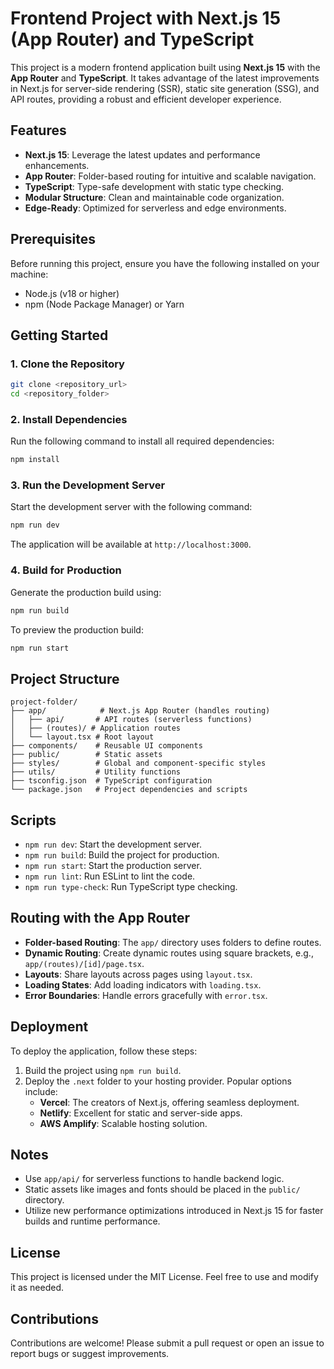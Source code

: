 # Frontend Project with Next.js 15 (App Router) and TypeScript

This project is a modern frontend application built using **Next.js 15** with the **App Router** and **TypeScript**. It takes advantage of the latest improvements in Next.js for server-side rendering (SSR), static site generation (SSG), and API routes, providing a robust and efficient developer experience.

## Features
- **Next.js 15**: Leverage the latest updates and performance enhancements.
- **App Router**: Folder-based routing for intuitive and scalable navigation.
- **TypeScript**: Type-safe development with static type checking.
- **Modular Structure**: Clean and maintainable code organization.
- **Edge-Ready**: Optimized for serverless and edge environments.

## Prerequisites
Before running this project, ensure you have the following installed on your machine:

- Node.js (v18 or higher)
- npm (Node Package Manager) or Yarn

## Getting Started

### 1. Clone the Repository
```bash
git clone <repository_url>
cd <repository_folder>
```

### 2. Install Dependencies
Run the following command to install all required dependencies:
```bash
npm install
```

### 3. Run the Development Server
Start the development server with the following command:
```bash
npm run dev
```
The application will be available at `http://localhost:3000`.

### 4. Build for Production
Generate the production build using:
```bash
npm run build
```
To preview the production build:
```bash
npm run start
```

## Project Structure
```
project-folder/
├── app/            # Next.js App Router (handles routing)
│   ├── api/       # API routes (serverless functions)
│   ├── (routes)/ # Application routes
│   └── layout.tsx # Root layout
├── components/    # Reusable UI components
├── public/        # Static assets
├── styles/        # Global and component-specific styles
├── utils/         # Utility functions
├── tsconfig.json  # TypeScript configuration
└── package.json   # Project dependencies and scripts
```

## Scripts
- `npm run dev`: Start the development server.
- `npm run build`: Build the project for production.
- `npm run start`: Start the production server.
- `npm run lint`: Run ESLint to lint the code.
- `npm run type-check`: Run TypeScript type checking.

## Routing with the App Router
- **Folder-based Routing**: The `app/` directory uses folders to define routes.
- **Dynamic Routing**: Create dynamic routes using square brackets, e.g., `app/(routes)/[id]/page.tsx`.
- **Layouts**: Share layouts across pages using `layout.tsx`.
- **Loading States**: Add loading indicators with `loading.tsx`.
- **Error Boundaries**: Handle errors gracefully with `error.tsx`.

## Deployment
To deploy the application, follow these steps:
1. Build the project using `npm run build`.
2. Deploy the `.next` folder to your hosting provider. Popular options include:
   - **Vercel**: The creators of Next.js, offering seamless deployment.
   - **Netlify**: Excellent for static and server-side apps.
   - **AWS Amplify**: Scalable hosting solution.

## Notes
- Use `app/api/` for serverless functions to handle backend logic.
- Static assets like images and fonts should be placed in the `public/` directory.
- Utilize new performance optimizations introduced in Next.js 15 for faster builds and runtime performance.

## License
This project is licensed under the MIT License. Feel free to use and modify it as needed.

## Contributions
Contributions are welcome! Please submit a pull request or open an issue to report bugs or suggest improvements.


